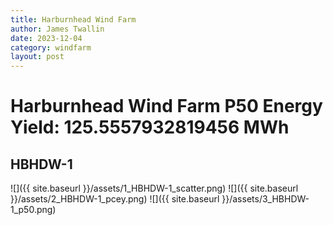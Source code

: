 ```yaml
---
title: Harburnhead Wind Farm
author: James Twallin
date: 2023-12-04
category: windfarm
layout: post
---
```

# Harburnhead Wind Farm P50 Energy Yield: 125.5557932819456 MWh

HBHDW-1
-------------
![]({{ site.baseurl }}/assets/1_HBHDW-1_scatter.png)
![]({{ site.baseurl }}/assets/2_HBHDW-1_pcey.png)
![]({{ site.baseurl }}/assets/3_HBHDW-1_p50.png)

